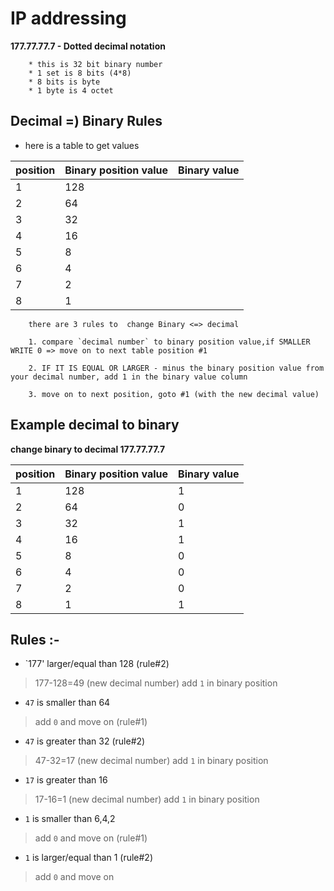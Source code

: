 # IP addressing

**177.77.77.7 - Dotted decimal notation**

```
    * this is 32 bit binary number
    * 1 set is 8 bits (4*8)
    * 8 bits is byte
    * 1 byte is 4 octet
```

## Decimal =) Binary Rules

* here is a table to get values

| position | Binary position value | Binary value
| -------- | ---------- | -------- |
| 1 | 128 |
| 2 | 64 |
| 3 | 32 |
| 4 | 16 |
| 5 | 8 |
| 6 | 4 |
| 7 | 2 |
| 8 | 1 |

```
    there are 3 rules to  change Binary <=> decimal

    1. compare `decimal number` to binary position value,if SMALLER WRITE 0 => move on to next table position #1

    2. IF IT IS EQUAL OR LARGER - minus the binary position value from your decimal number, add 1 in the binary value column

    3. move on to next position, goto #1 (with the new decimal value)
```

## Example decimal to binary

**change binary to decimal 177.77.77.7**

| position | Binary position value | Binary value
| -------- | ---------- | -------- |
| 1 | 128 | 1
| 2 | 64 | 0
| 3 | 32 | 1
| 4 | 16 | 1
| 5 | 8 | 0
| 6 | 4 | 0
| 7 | 2 | 0
| 8 | 1 | 1

## Rules :-

* `177' larger/equal than 128 (rule#2)
> 177-128=49 (new decimal number)
> add `1` in binary position

* `47` is smaller than 64
> add `0` and move on (rule#1)

* `47` is greater than 32 (rule#2)
> 47-32=17 (new decimal number)
> add `1` in binary position

* `17` is greater than 16
> 17-16=1 (new decimal number)
> add `1` in binary position

* `1` is smaller than 6,4,2
> add `0` and move on (rule#1)

* `1` is larger/equal than 1 (rule#2)
> add `0` and move on
